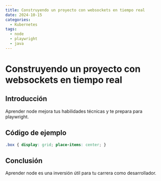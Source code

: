```yaml
---
title: Construyendo un proyecto con websockets en tiempo real
date: 2024-10-15
categories:
  - Kubernetes
tags:
  - node
  - playwright
  - java
---
```


# Construyendo un proyecto con websockets en tiempo real

## Introducción

Aprender node mejora tus habilidades técnicas y te prepara para playwright.

## Código de ejemplo

```css
.box { display: grid; place-items: center; }
```

## Conclusión

Aprender node es una inversión útil para tu carrera como desarrollador.